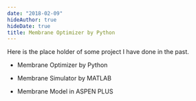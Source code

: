 ```yaml
---
date: "2018-02-09"
hideAuthor: true
hideDate: true
title: Membrane Optimizer by Python
---
```


Here is the place holder of some project I have done in the past.

-   Membrane Optimizer by Python

-   Membrane Simulator by MATLAB

-   Membrane Model in ASPEN PLUS
